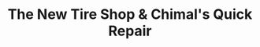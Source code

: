 ---
title: "The New Tire Shop & Chimal's Quick Repair"
url: /mesa/the-new-tire-shop-und-chimals-quick-repair/
shop: Reifen
---
